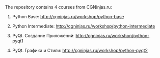 The repository contains 4 courses from CGNinjas.ru:

1) Python Base:
    http://cgninjas.ru/workshop/python-base
    
2) Python Intermediate:
    http://cgninjas.ru/workshop/python-intermediate
    
3) PyQt. Создание Приложений:
    http://cgninjas.ru/workshop/python-pyqt1
    
4) PyQt. Графика и Стили:
    http://cgninjas.ru/workshop/python-pyqt2
